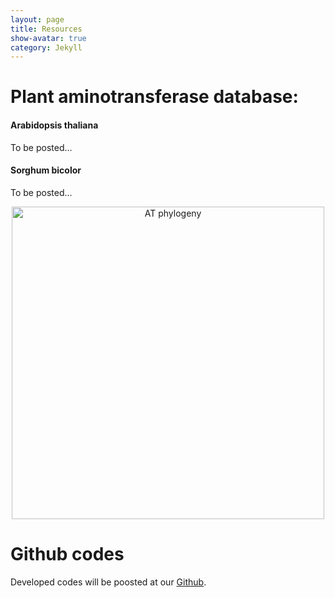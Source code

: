 ```yaml
---
layout: page
title: Resources
show-avatar: true
category: Jekyll
---
```




# Plant aminotransferase database:

#### Arabidopsis thaliana
To be posted...

#### Sorghum bicolor
To be posted...



<p align='center'>
	<img src="../img/ATphylogeny2.png" alt='AT phylogeny' height="500px">
</p>



# Github codes
Developed codes will be poosted at our [Github](https://github.com/NfluxMap).







